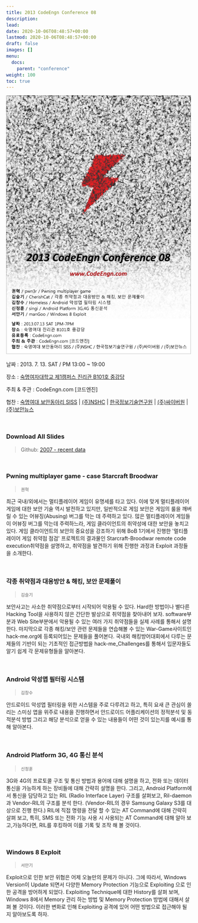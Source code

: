 ```yaml
---
title: 2013 CodeEngn Conference 08
description: 
lead: 
date: 2020-10-06T08:48:57+00:00
lastmod: 2020-10-06T08:48:57+00:00
draft: false
images: []
menu:
  docs:
    parent: "conference"
weight: 100
toc: true
---
```


<img class="img-fluid lazyload blur-up border-0" data-sizes=auto src=codeengn_conference_08_poster.png alt=Rectangle>
<br />

날짜 : 2013. 7. 13. SAT / PM 13:00 ~ 19:00

장소 : <a href='https://map.naver.com/v5/entry/place/18717603' target='_blank'>숙명여자대학교 제1캠퍼스 진리관 B101호 중강당</a>

주최 & 주관 : CodeEngn.com [코드엔진] &nbsp;

협찬 : <a href='http://siss.sookmyung.ac.kr' target='_blank'>숙명여대 보안동아리 SISS</a> | <a href='https://www.nshc.net' target='_blank'>(주)NSHC</a> | <a href='https://kitri.re.kr' target='_blank'>한국정보기술연구원</a> | <a href='http://cyberone.kr' target='_blank'>(주)싸이버원</a> | <a href='https://www.boannews.com' target='_blank'>(주)보안뉴스</a>

<br />

### Download All Slides

> Github: <a href='https://github.com/codeengn/codeengn-conference' target='_blank'>2007 - recent data</a>

<br />


### Pwning multiplayer game - case Starcraft Broodwar

> <small>권혁</small>


최근 국내/외에서는 멀티플레이어 게임이 유명세를 타고 있다. 이에 맞게 멀티플레이어 게임에 대한 보안 기술 역시 발전하고 있지만, 일반적으로 게임 보안은 게임의 룰을 깨버릴 수 있는 어뷰징(Abusing) 버그를 막는 데 주력하고 있다. 많은 멀티플레이어 게임들이 어뷰징 버그를 막는데 주력하느라, 게임 클라이언트의 취약성에 대한 보안을 놓치고 있다. 게임 클라이언트의 보안의 중요성을 강조하기 위해 BoB 1기에서 진행한 '멀티플레이어 게임 취약점 점검' 프로젝트의 결과물인 Starcraft-Broodwar remote code execution취약점을 설명하고, 취약점을 발견하기 위해 진행한 과정과 Exploit 과정들을 소개한다.


<br />

### 각종 취약점과 대응방안 & 해킹, 보안 문제풀이

> <small>김슬기</small>


보안사고는 사소한 취약점으로부터 시작되어 악용될 수 있다. Hard한 방법이나 별다른Hacking Tool을 사용하지 않은 간단한 발상으로 취약점을 찾아내어 보자. software부분과 Web Site부분에서 악용될 수 있는 여러 가지 취약점들을 실제 사례를 통해서 설명한다. 마지막으로 각종 해킹/보안 관련 문제들을 연습해볼 수 있는 War-Game사이트인 hack-me.org에 등록되어있는 문제들을 풀어본다. 국내외 해킹방어대회에서 다루는 문제들의 기반이 되는 기초적인 접근방법을 hack-me_Challenges를 통해서 입문자들도 알기 쉽게 각 문제유형들을 알아본다.


<br />

### Android 악성앱 필터링 시스템

> <small>김창수</small>


안드로이드 악성앱 필터링을 위한 시스템을 주로 다루려고 하고, 특히 요새 큰 관심이 쏠리는 스미싱 앱을 위주로 내용을 진행하면서 안드로이드 어플리케이션의 정적분석 및 동적분석 방법 그리고 해당 분석으로 얻을 수 있는 내용들이 어떤 것이 있는지를 예시를 통해 알아본다.


<br />

### Android Platform 3G, 4G 통신 분석

> <small>신정훈</small>


3G와 4G의 프로토콜 구조 및 통신 방법과 용어에 대해 설명을 하고, 전화 또는 데이터 통신을 가능하게 하는 장비들에 대해 간략히 설명을 한다. 그리고, Android Platform에서 통신을 담당하고 있는 RIL (Radio Interface Layer) 구조를 살펴보고, Ril-daemon과 Vendor-RIL의 구조를 분석 한다. (Vendor-RIL의 경우 Samsung Galaxy S3를 대상으로 진행 한다.) RIL에 직접 명령을 전달 할 수 있는 AT Command에 대해 간략히 살펴 보고, 특히, SMS 또는 전화 기능 사용 시 사용되는 AT Command에 대해 알아 보고,가능하다면, RIL를 후킹하여 이를 기록 및 조작 해 볼 것이다.


<br />

### Windows 8 Exploit

> <small>서만기</small>


Exploit으로 인한 보안 위협은 어제 오늘만의 문제가 아니다. 그에 따라서, Windows Version이 Update 되면서 다양한 Memory Protection 기능으로 Exploiting 으로 인한 공격을 방어하게 되었다. Exploiting Technique에 대한 History를 살펴 보며, Windows 8에서 Memory 관리 하는 방법 및 Memory Protection 방법에 대해서 살펴 볼 것이다. 이러한 변화로 인해 Exploiting 공격에 있어 어떤 방법으로 접근해야 될 지 알아보도록 하자.
